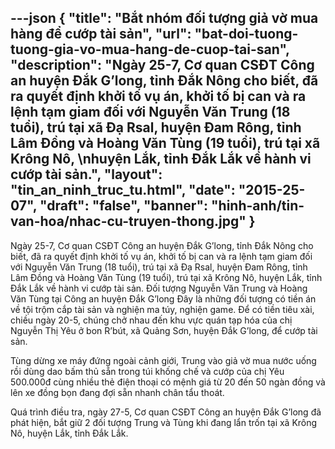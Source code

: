 ---json
{
    "title": "Bắt nhóm đối tượng giả vờ mua hàng để cướp tài sản",
    "url": "bat-doi-tuong-tuong-gia-vo-mua-hang-de-cuop-tai-san",
    "description": "Ngày 25-7, Cơ quan CSĐT Công an huyện Đắk G’long, tỉnh Đắk Nông cho biết, đã ra quyết định khởi tố vụ án, khởi tố bị can và ra lệnh tạm giam đối với Nguyễn Văn Trung (18 tuổi), trú tại xã Đạ Rsal, huyện Đam Rông, tỉnh Lâm Đồng và Hoàng Văn Tùng (19 tuổi), trú tại xã Krông Nô, \nhuyện Lắk, tỉnh Đắk Lắk về hành vi cướp tài sản.",
    "layout": "tin_an_ninh_truc_tu.html",
    "date": "2015-25-07",
    "draft": "false",
    "banner": "hinh-anh/tin-van-hoa/nhac-cu-truyen-thong.jpg"
}
---
Ngày 25-7, Cơ quan CSĐT Công an huyện Đắk G’long, tỉnh Đắk Nông cho biết, đã ra quyết định khởi tố vụ án, khởi tố bị can và ra lệnh tạm giam đối với Nguyễn Văn Trung (18 tuổi), trú tại xã Đạ Rsal, huyện Đam Rông, tỉnh Lâm Đồng và Hoàng Văn Tùng (19 tuổi), trú tại xã Krông Nô, huyện Lắk, tỉnh Đắk Lắk về hành vi cướp tài sản.
Đối tượng Nguyễn Văn Trung và Hoàng Văn Tùng tại Công an huyện Đắk G’long
Đây là những đối tượng có tiền án về tội trộm cắp tài sản và nghiện ma túy, nghiện game. Để có tiền tiêu xài, chiều ngày 20-5, chúng chở nhau đến khu vực quán tạp hóa của chị Nguyễn Thị Yêu ở bon R’bút, xã Quảng Sơn, huyện Đắk G’long, để cướp tài sản.

Tùng dừng xe máy đứng ngoài cảnh giới, Trung vào giả vờ mua nước uống rồi dùng dao bấm thủ sẵn trong túi khống chế và cướp của chị Yêu 500.000đ cùng nhiều thẻ điện thoại có mệnh giá từ 20 đến 50 ngàn đồng và lên xe đồng bọn đang đợi sẵn nhanh chân tẩu thoát.

Quá trình điều tra, ngày 27-5, Cơ quan CSĐT Công an huyện Đắk G’long đã phát hiện, bắt giữ 2 đối tượng Trung và Tùng khi đang lẩn trốn tại xã Krông Nô, huyện Lắk, tỉnh Đắk Lắk.